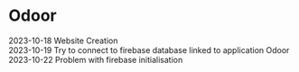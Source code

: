 # Odoor
2023-10-18 Website Creation </br>
2023-10-19 Try to connect to firebase database linked to application Odoor </br>
2023-10-22 Problem with firebase initialisation

